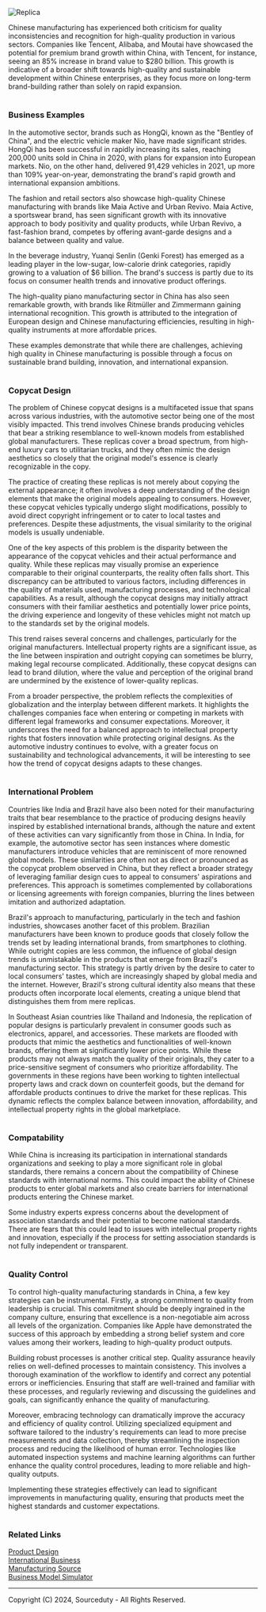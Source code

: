 ![Replica](https://github.com/sourceduty/Chinese_Manufacturing/assets/123030236/52668e74-7ae8-43f6-b208-ef01bd4ca80a)

Chinese manufacturing has experienced both criticism for quality inconsistencies and recognition for high-quality production in various sectors. Companies like Tencent, Alibaba, and Moutai have showcased the potential for premium brand growth within China, with Tencent, for instance, seeing an 85% increase in brand value to $280 billion. This growth is indicative of a broader shift towards high-quality and sustainable development within Chinese enterprises, as they focus more on long-term brand-building rather than solely on rapid expansion​​.

#
### Business Examples

In the automotive sector, brands such as HongQi, known as the "Bentley of China", and the electric vehicle maker Nio, have made significant strides. HongQi has been successful in rapidly increasing its sales, reaching 200,000 units sold in China in 2020, with plans for expansion into European markets. Nio, on the other hand, delivered 91,429 vehicles in 2021, up more than 109% year-on-year, demonstrating the brand's rapid growth and international expansion ambitions​​.

The fashion and retail sectors also showcase high-quality Chinese manufacturing with brands like Maia Active and Urban Revivo. Maia Active, a sportswear brand, has seen significant growth with its innovative approach to body positivity and quality products, while Urban Revivo, a fast-fashion brand, competes by offering avant-garde designs and a balance between quality and value​​.

In the beverage industry, Yuanqi Senlin (Genki Forest) has emerged as a leading player in the low-sugar, low-calorie drink categories, rapidly growing to a valuation of $6 billion. The brand's success is partly due to its focus on consumer health trends and innovative product offerings​​.

The high-quality piano manufacturing sector in China has also seen remarkable growth, with brands like Ritmüller and Zimmermann gaining international recognition. This growth is attributed to the integration of European design and Chinese manufacturing efficiencies, resulting in high-quality instruments at more affordable prices​​.

These examples demonstrate that while there are challenges, achieving high quality in Chinese manufacturing is possible through a focus on sustainable brand building, innovation, and international expansion.

#
### Copycat Design

The problem of Chinese copycat designs is a multifaceted issue that spans across various industries, with the automotive sector being one of the most visibly impacted. This trend involves Chinese brands producing vehicles that bear a striking resemblance to well-known models from established global manufacturers. These replicas cover a broad spectrum, from high-end luxury cars to utilitarian trucks, and they often mimic the design aesthetics so closely that the original model's essence is clearly recognizable in the copy.

The practice of creating these replicas is not merely about copying the external appearance; it often involves a deep understanding of the design elements that make the original models appealing to consumers. However, these copycat vehicles typically undergo slight modifications, possibly to avoid direct copyright infringement or to cater to local tastes and preferences. Despite these adjustments, the visual similarity to the original models is usually undeniable.

One of the key aspects of this problem is the disparity between the appearance of the copycat vehicles and their actual performance and quality. While these replicas may visually promise an experience comparable to their original counterparts, the reality often falls short. This discrepancy can be attributed to various factors, including differences in the quality of materials used, manufacturing processes, and technological capabilities. As a result, although the copycat designs may initially attract consumers with their familiar aesthetics and potentially lower price points, the driving experience and longevity of these vehicles might not match up to the standards set by the original models.

This trend raises several concerns and challenges, particularly for the original manufacturers. Intellectual property rights are a significant issue, as the line between inspiration and outright copying can sometimes be blurry, making legal recourse complicated. Additionally, these copycat designs can lead to brand dilution, where the value and perception of the original brand are undermined by the existence of lower-quality replicas.

From a broader perspective, the problem reflects the complexities of globalization and the interplay between different markets. It highlights the challenges companies face when entering or competing in markets with different legal frameworks and consumer expectations. Moreover, it underscores the need for a balanced approach to intellectual property rights that fosters innovation while protecting original designs. As the automotive industry continues to evolve, with a greater focus on sustainability and technological advancements, it will be interesting to see how the trend of copycat designs adapts to these changes.

#
### International Problem

Countries like India and Brazil have also been noted for their manufacturing traits that bear resemblance to the practice of producing designs heavily inspired by established international brands, although the nature and extent of these activities can vary significantly from those in China. In India, for example, the automotive sector has seen instances where domestic manufacturers introduce vehicles that are reminiscent of more renowned global models. These similarities are often not as direct or pronounced as the copycat problem observed in China, but they reflect a broader strategy of leveraging familiar design cues to appeal to consumers' aspirations and preferences. This approach is sometimes complemented by collaborations or licensing agreements with foreign companies, blurring the lines between imitation and authorized adaptation.

Brazil's approach to manufacturing, particularly in the tech and fashion industries, showcases another facet of this problem. Brazilian manufacturers have been known to produce goods that closely follow the trends set by leading international brands, from smartphones to clothing. While outright copies are less common, the influence of global design trends is unmistakable in the products that emerge from Brazil's manufacturing sector. This strategy is partly driven by the desire to cater to local consumers' tastes, which are increasingly shaped by global media and the internet. However, Brazil's strong cultural identity also means that these products often incorporate local elements, creating a unique blend that distinguishes them from mere replicas.

In Southeast Asian countries like Thailand and Indonesia, the replication of popular designs is particularly prevalent in consumer goods such as electronics, apparel, and accessories. These markets are flooded with products that mimic the aesthetics and functionalities of well-known brands, offering them at significantly lower price points. While these products may not always match the quality of their originals, they cater to a price-sensitive segment of consumers who prioritize affordability. The governments in these regions have been working to tighten intellectual property laws and crack down on counterfeit goods, but the demand for affordable products continues to drive the market for these replicas. This dynamic reflects the complex balance between innovation, affordability, and intellectual property rights in the global marketplace.

#
### Compatability 

While China is increasing its participation in international standards organizations and seeking to play a more significant role in global standards, there remains a concern about the compatibility of Chinese standards with international norms. This could impact the ability of Chinese products to enter global markets and also create barriers for international products entering the Chinese market​.

Some industry experts express concerns about the development of association standards and their potential to become national standards. There are fears that this could lead to issues with intellectual property rights and innovation, especially if the process for setting association standards is not fully independent or transparent​.

#
### Quality Control

To control high-quality manufacturing standards in China, a few key strategies can be instrumental. Firstly, a strong commitment to quality from leadership is crucial. This commitment should be deeply ingrained in the company culture, ensuring that excellence is a non-negotiable aim across all levels of the organization. Companies like Apple have demonstrated the success of this approach by embedding a strong belief system and core values among their workers, leading to high-quality product outputs​​.

Building robust processes is another critical step. Quality assurance heavily relies on well-defined processes to maintain consistency. This involves a thorough examination of the workflow to identify and correct any potential errors or inefficiencies. Ensuring that staff are well-trained and familiar with these processes, and regularly reviewing and discussing the guidelines and goals, can significantly enhance the quality of manufacturing​​.

Moreover, embracing technology can dramatically improve the accuracy and efficiency of quality control. Utilizing specialized equipment and software tailored to the industry's requirements can lead to more precise measurements and data collection, thereby streamlining the inspection process and reducing the likelihood of human error. Technologies like automated inspection systems and machine learning algorithms can further enhance the quality control procedures, leading to more reliable and high-quality outputs​​.

Implementing these strategies effectively can lead to significant improvements in manufacturing quality, ensuring that products meet the highest standards and customer expectations.

#
### Related Links

[Product Design](https://github.com/sourceduty/Product_Design)
<br>
[International Business](https://github.com/sourceduty/International_Business)
<br>
[Manufacturing Source](https://github.com/sourceduty/Manufacturing_Source)
<br>
[Business Model Simulator](https://github.com/sourceduty/Business_Model_Simulator)

***
Copyright (C) 2024, Sourceduty - All Rights Reserved.
